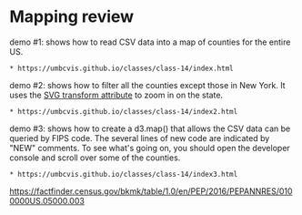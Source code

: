 
# Mapping review


demo #1: shows how to read CSV data into a map of counties for the entire US.

    * https://umbcvis.github.io/classes/class-14/index.html

demo #2: shows how to filter all the counties except those in New York.  It uses the [SVG transform attribute](https://developer.mozilla.org/en-US/docs/Web/SVG/Attribute/transform) to zoom in on the state.

    * https://umbcvis.github.io/classes/class-14/index2.html

demo #3: shows how to create a d3.map() that allows the CSV data can be queried by FIPS code.  The several lines of new code are indicated by "NEW" comments.  To see what's going on, you should open the developer console and scroll over some of the counties.

    * https://umbcvis.github.io/classes/class-14/index3.html


https://factfinder.census.gov/bkmk/table/1.0/en/PEP/2016/PEPANNRES/0100000US.05000.003
